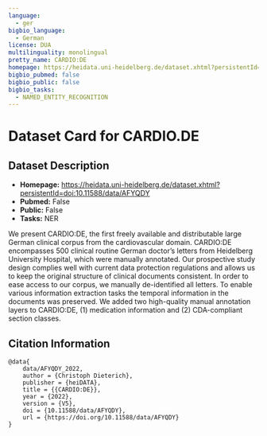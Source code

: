 ```yaml
---
language:
  - ger
bigbio_language:
  - German
license: DUA
multilinguality: monolingual
pretty_name: CARDIO:DE
homepage: https://heidata.uni-heidelberg.de/dataset.xhtml?persistentId=doi:10.11588/data/AFYQDY
bigbio_pubmed: false
bigbio_public: false
bigbio_tasks:
  - NAMED_ENTITY_RECOGNITION
---
```



# Dataset Card for CARDIO.DE

## Dataset Description

- **Homepage:** https://heidata.uni-heidelberg.de/dataset.xhtml?persistentId=doi:10.11588/data/AFYQDY
- **Pubmed:** False
- **Public:** False
- **Tasks:** NER


We present CARDIO:DE, the first freely available and distributable large German clinical corpus from the cardiovascular domain. CARDIO:DE encompasses 500 clinical routine German doctor’s letters from Heidelberg University Hospital, which were manually annotated. Our prospective study design complies well with current data protection regulations and allows us to keep the original structure of clinical documents consistent. In order to ease access to our corpus, we manually de-identified all letters. To enable various information extraction tasks the temporal information in the documents was preserved. We added two high-quality manual annotation layers to CARDIO:DE, (1) medication information and (2) CDA-compliant section classes.


## Citation Information

```
@data{
    data/AFYQDY_2022,
    author = {Christoph Dieterich},
    publisher = {heiDATA},
    title = {{CARDIO:DE}},
    year = {2022},
    version = {V5},
    doi = {10.11588/data/AFYQDY},
    url = {https://doi.org/10.11588/data/AFYQDY}
}
```
